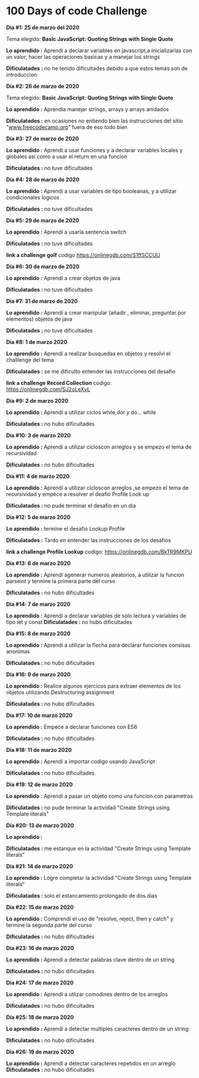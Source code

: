 # 100 Days of code Challenge  
**Dia #1: 25 de marzo del 2020** 

Tema elegido: **Basic JavaScript: Quoting Strings with Single Quote**

**Lo aprendido :** Aprendi a declarar variables en javascript,a inicializarlas con un valor, hacer las operaciones basicas y a manejar
los strings 

**Dificulatades :** no he tenido dificultades debido a que estos temas son de introduccion 

**Día #2: 26 de marzo de 2020**

Tema elegido: **Basic JavaScript: Quoting Strings with Single Quote**


**Lo aprendido :** Aprendia manejar strings, arrays y arrays anidados


**Dificulatades :** en ocasiones no entiendo bien las instrucciones del sitio "www.freecodecamp.org" fuera de eso todo bien


**Día #3: 27 de marzo de 2020**

**Lo aprendido :** Aprendí a usar funciones y a declarar variables locales y globales asi como a usar el return en una funcion 

**Dificulatades :** no tuve dificultades 

**Día #4: 28 de marzo de 2020**

**Lo aprendido :** Aprendí a usar variables de tipo booleanas, y a utilizar condicionales logicos 

**Dificulatades :** no tuve dificultades 

**Día #5: 29 de marzo de 2020**

**Lo aprendido :**  Aprendí a usarla sentencia switch 

**Dificulatades :** no tuve dificultades

**link a challenge  golf** codigo https://onlinegdb.com/S1ftSCCUU

**Día #6: 30 de marzo de 2020**

**Lo aprendido :**  Aprendí a crear objetos de java  

**Dificulatades :** no tuve dificultades

**Día #7: 31 de marzo de 2020**

**Lo aprendido :**  Aprendí a crear manipular (añadir , eliminar, preguntar por elementos) objetos de java  

**Dificulatades :** no tuve dificultades

**Día #8: 1 de marzo 2020**

**Lo aprendido :**  Aprendí a realizar busquedas en objetos y resolvi el challlenge del tema  

**Dificulatades :** se me dificulto entender las instrucciones del desafio

**link a challenge  Record Collection** codigo: https://onlinegdb.com/SJ2oLeXvL


**Día #9: 2 de marzo 2020**

**Lo aprendido :**  Aprendí a utilizar ciclos while,dor y do... while  

**Dificulatades :** no hubo dificultades

**Día #10: 3 de marzo 2020**

**Lo aprendido :**  Aprendí a utilizar cicloscon arreglos y se empezo el tema de recursividad  

**Dificulatades :** no hubo dificultades


**Día #11: 4 de marzo 2020**

**Lo aprendido :**  Aprendí a utilizar cicloscon arreglos ,se empezo el tema de recursividad y   empece a resolver el deafio Profile Look up  

**Dificulatades :** no pude terminar el desafio en un dia


**Día #12: 5 de marzo 2020**

**Lo aprendido :** termine el desafio Lookup Profile

**Dificulatades :** Tardo en entender las instrucciones de los desafios

**link a challenge Profile Lookup** codigo: https://onlinegdb.com/BkTR9MKPU



**Día #13: 6 de marzo 2020**

**Lo aprendido :**  Aprendí agenerar numeros aleatorios, a utilizar la funcion parseint y termine la primera parte del curso  

**Dificulatades :** no hubo dificultades


**Día #14: 7 de marzo 2020**

**Lo aprendido :**  Aprendí a declarar variables de solo lectura y variables de tipo let y const
**Dificulatades :** no hubo dificultades

**Día #15: 8 de marzo 2020**

**Lo aprendido :**  Aprendí a utilizar la flecha para declarar funciones consisas anonimas

**Dificulatades :** no hubo dificultades

**Día #16: 9 de marzo 2020**

**Lo aprendido :**  Realice algunos ejercicos para extraer elementos de los objetos utilizando Destructuring assignment

**Dificulatades :** no hubo dificultades

**Día #17: 10 de marzo 2020**

**Lo aprendido :**  Empece a declarar funciones con ES6 

**Dificulatades :** no hubo dificultades

**Día #18: 11 de marzo 2020**

**Lo aprendido :**  Aprendí a importar codigo usando JavaScript 

**Dificulatades :** no hubo dificultades

**Día #19: 12 de marzo 2020**

**Lo aprendido :**  Aprendi a pasar un objeto como una funcion con parametros

**Dificulatades :** no pude terminar la actividad "Create Strings using Template literals"

**Día #20: 13 de marzo 2020**

**Lo aprendido :** 

**Dificulatades :** me estanque en la actividad "Create Strings using Template literals"

**Día #21: 14 de marzo 2020**

**Lo aprendido :**  Logre completar la actividad "Create Strings using Template literals"

**Dificulatades :** solo el estancamiento prolongado de dos dias

**Día #22: 15 de marzo 2020**

**Lo aprendido :**  Comprendi el uso de "resolve, reject, then y catch" y termine la segunda parte del curso   

**Dificulatades :** no hubo dificultades

**Día #23: 16 de marzo 2020**

**Lo aprendido :**  Aprendí a detectar palabras clave dentro de un string  

**Dificulatades :** no hubo dificultades


**Día #24: 17 de marzo 2020**

**Lo aprendido :**  Aprendí a utlizar comodines dentro de los arreglos

**Dificulatades :** no hubo dificultades

**Día #25: 18 de marzo 2020**

**Lo aprendido :**  Aprendí a detectar multiples caracteres dentro de un string   

**Dificulatades :** no hubo dificultades

**Día #26: 19 de marzo 2020**

**Lo aprendido :**  Aprendí a detectar caracteres repetidos en un arreglo
**Dificulatades :** no hubo dificultades

























